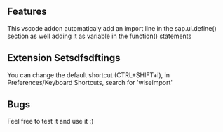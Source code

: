 ## Features

This vscode addon automaticaly add an import line in the sap.ui.define() section as well adding it as variable in the function() statements

## Extension Setsdfsdftings

You can change the default shortcut (CTRL+SHIFT+i), in Preferences/Keyboard Shortcuts, search for 'wiseimport'

## Bugs

Feel free to test it and use it :)
